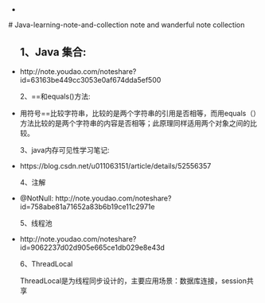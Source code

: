 <ul>
  <h2></h2>
  <li></li>
</ul>
# Java-learning-note-and-collection
note  and wanderful note collection


<ul>
  <h2>1、Java 集合:</h2>
  <li>http://note.youdao.com/noteshare?id=63163be449cc3053e0af674dda5ef500</li>
  <p>2、==和equals()方法:</p>
  <li>用符号==比较字符串，比较的是两个字符串的引用是否相等，而用equals（）方法比较的是两个字符串的内容是否相等；此原理同样适用两个对象之间的比较。     </li>
  <p>3、java内存可见性学习笔记:</p>
  <li>https://blog.csdn.net/u011063151/article/details/52556357</li>
  <p>4、注解</p>
  <li>@NotNull: http://note.youdao.com/noteshare?id=758abe81a71652a83b6b19ce11c2971e</li>
  <p>5、线程池</p>
  <li>http://note.youdao.com/noteshare?id=9062237d02d905e665ce1db029e8e43d</li>
  <p>6、ThreadLocal</>
  <p>ThreadLocal是为线程同步设计的，主要应用场景：数据库连接，session共享</p>
</ul>












